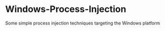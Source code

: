 # Windows-Process-Injection
Some simple process injection techniques targeting the Windows platform
